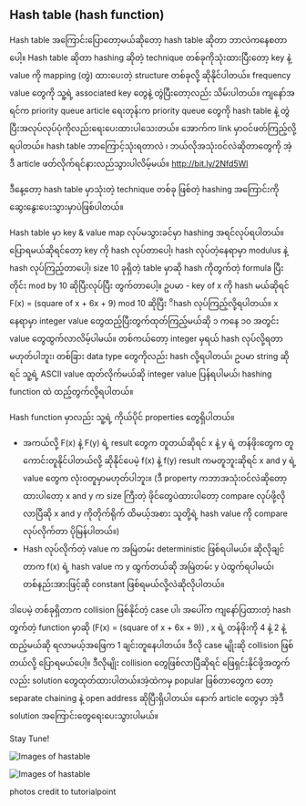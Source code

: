 ## Hash table (hash function)

Hash table အကြောင်းပြောတော့မယ်ဆိုတော့ hash table ဆိုတာ ဘာလဲကနေစတာပေါ့။
Hash table ဆိုတာ hashing ဆိုတဲ့ technique တစ်ခုကိုသုံးထားပြီးတော့ key နဲ့ value ကို mapping (တွဲ) ထားပေးတဲ့ structure တစ်ခုလို့ ဆိုနိုင်ပါတယ်။ frequency value တွေကို သူ့ရဲ့ associated key တွေနဲ့ တွဲပြီးတော့လည်း သိမ်းပါတယ်။ ကျနော်အရင်က priority queue article ရေးတုန်းက priority queue တွေကို hash table နဲ့ တွဲပြီးအလုပ်လုပ်ပုံကိုလည်းရေးပေးထားပါသေးတယ်။ အောက်က link မှာဝင်ဖတ်ကြည့်လို့ရပါတယ်။ hash table ဘာကြောင့်သုံးရတာလဲ ၊ ဘယ်လိုအသုံးဝင်လဲဆိုတာတွေကို အဲ့ဒီ article ဖတ်လိုက်ရင်နားလည်သွားပါလိမ့်မယ်။
http://bit.ly/2Nfd5Wl

ဒီနေ့တော့ hash table မှာသုံးတဲ့ technique တစ်ခု ဖြစ်တဲ့ hashing အကြောင်းကို ဆွေးနွေးပေးသွားမှာပဲဖြစ်ပါတယ်။

Hash table မှာ key & value map လုပ်မသွားခင်မှာ hashing အရင်လုပ်ရပါတယ်။ ပြောရမယ်ဆိုရင်တော့ key ကို hash လုပ်တာပေါ့၊ hash လုပ်တဲ့နေရာမှာ modulus နဲ့ hash လုပ်ကြည့်တာပေါ့၊ size 10 ခုရှိတဲ့ table မှာဆို hash ကိုတွက်တဲ့ formula ပြီးတိုင်း mod by 10 ဆိုပြီးလုပ်ပြီး တွက်တာပေါ့။ ဥပမာ - key of x ကို hash မယ်ဆိုရင်
F(x) = (square of x + 6x + 9) mod 10 ဆိုပြီး ိhash လုပ်ကြည့်လို့ရပါတယ်။ x နေရာမှာ integer value တွေထည့်ပြီးတွက်ထုတ်ကြည့်မယ်ဆို ၁ ကနေ ၁၀ အတွင်း value တွေထွက်လာလိမ့်ပါမယ်။ တစ်ကယ်တော့ integer မှရယ် hash လုပ်လို့ရတာ မဟုတ်ပါဘူး၊ တစ်ခြား data type တွေကိုလည်း hash လို့ရပါတယ်၊ ဥပမာ string ဆိုရင် သူ့ရဲ့ ASCII value ထုတ်လိုက်မယ်ဆို integer value ပြန်ရပါမယ်၊ hashing function ထဲ ထည့်တွက်လို့ရပါတယ်။

Hash function မှာလည်း သူ့ရဲ့ ကိုယ်ပိုင် properties တွေရှိပါတယ်။
-	အကယ်လို့ F(x) နဲ့ F(y) ရဲ့ result တွေက တူတယ်ဆိုရင် x နဲ့ y ရဲ့ တန်ဖိုးတွေက တူကောင်းတူနိုင်ပါတယ်လို့ ဆိုနိုင်ပေမဲ့ f(x) နဲ့ f(y) result ကမတူဘူးဆိုရင် x and y ရဲ့ value တွေက လုံးဝတူမှာမဟုတ်ပါဘူး။ (ဒီ property ကဘာအသုံးဝင်လဲဆိုတော့ ထားပါတော့ x and y က size ကြီးတဲ့ ဖိုင်တွေပဲထားပါတော့ compare လုပ်ဖို့လိုလာပြီဆို x and y ကိုတိုက်ရိုက် ထိမယ့်အစား သူတို့ရဲ့ hash value ကို compare လုပ်လိုက်တာ ပိုမြန်ပါတယ်။)
-	Hash လုပ်လိုက်တဲ့ value က အမြဲတမ်း deterministic ဖြစ်ရပါမယ်။ ဆိုလိုချင်တာက f(x) ရဲ့ hash value က y ထွက်တယ်ဆို အမြဲတမ်း y ပဲထွက်ရပါမယ်၊ တစ်နည်းအားဖြင့်ဆို constant ဖြစ်ရမယ်လို့လဲဆိုလိုပါတယ်။

ဒါပေမဲ့ တစ်ခုရှိတာက collision ဖြစ်နိုင်တဲ့ case ပါ၊ အပေါ်က ကျနော်ပြထားတဲ့ hash တွက်တဲ့ function မှာဆို (F(x) = (square of x + 6x + 9)) , x ရဲ့ တန်ဖိုးကို 4 နဲ့ 2 နဲ့ ထည့်မယ်ဆို ရလာမယ့်အဖြေက 1 ချင်းတူနေပါတယ်။ ဒီလို case မျိုးဆို collision ဖြစ်တယ်လို့ ပြောရမယ်ပေါ့။ ဒီလိုမျိုး collision တွေဖြစ်လာပြီဆိုရင် ဖြေရှင်းနိုင်ဖို့အတွက်လည်း solution တွေထုတ်ထားပါတယ်။အဲ့ထဲကမှ popular ဖြစ်တာတွေက တော့ separate chaining နဲ့ open address ဆိုပြီးရှိပါတယ်။ နောက် article တွေမှာ အဲ့ဒီ solution အကြောင်းတွေရေးပေးသွားပါမယ်။

Stay Tune!

![Images of hastable](https://raw.githubusercontent.com/HlaingTinHtun/Data-Structure-Algorithm-In-Burmese/master/assets/hashtable/hash%20function/fig1.%20hash%20function.png)

![Images of hastable](https://raw.githubusercontent.com/HlaingTinHtun/Data-Structure-Algorithm-In-Burmese/master/assets/hashtable/hash%20function/fig2.%20hash%20function.png)


photos credit to tutorialpoint
